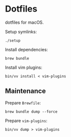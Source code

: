 # Dotfiles

dotfiles for macOS.

Setup symlinks:

```
./setup
```

Install dependencies:

```
brew bundle
```

Install vim plugins:

```
bin/vv install < vim-plugins
```

## Maintenance

Prepare `Brewfile`:

```
brew bundle dump --force
```

Prepare `vim-plugins`:

```
bin/vv dump > vim-plugins
```
